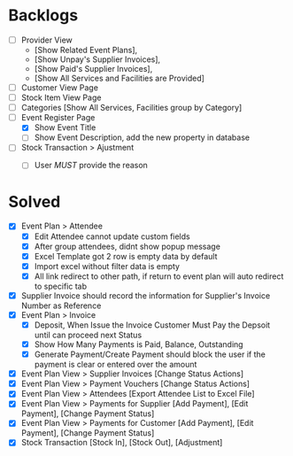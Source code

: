 # Backlogs
- [ ] Provider View 
  - [Show Related Event Plans], 
  - [Show Unpay's Supplier Invoices], 
  - [Show Paid's Supplier Invoices], 
  - [Show All Services and Facilities are Provided]
- [ ] Customer View Page
- [ ] Stock Item View Page
- [ ] Categories [Show All Services, Facilities group by Category]
- [ ] Event Register Page
  - [x] Show Event Title
  - [ ] Show Event Description, add the new property in database
- [ ] Stock Transaction > Ajustment
  - [ ] User *MUST* provide the reason


# Solved 
- [x] Event Plan > Attendee
  - [x] Edit Attendee cannot update custom fields
  - [x] After group attendees, didnt show popup message
  - [x] Excel Template got 2 row is empty data by default
  - [x] Import excel without filter data is empty
  - [x] All link redirect to other path, if return to event plan will auto redirect to specific tab
- [x] Supplier Invoice should record the information for Supplier's Invoice Number as Reference
- [x] Event Plan > Invoice
  - [x] Deposit, When Issue the Invoice Customer Must Pay the Depsoit until can proceed next Status
  - [x] Show How Many Payments is Paid, Balance, Outstanding
  - [x] Generate Payment/Create Payment should block the user if the payment is clear or entered over the amount  
- [x] Event Plan View > Supplier Invoices [Change Status Actions]
- [x] Event Plan View > Payment Vouchers [Change Status Actions]
- [x] Event Plan View > Attendees [Export Attendee List to Excel File]
- [x] Event Plan View > Payments for Supplier [Add Payment], [Edit Payment], [Change Payment Status]
- [x] Event Plan View > Payments for Customer [Add Payment], [Edit Payment], [Change Payment Status]
- [x] Stock Transaction [Stock In], [Stock Out], [Adjustment]
